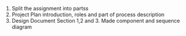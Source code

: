 1) Split the assignment into partss
2) Project Plan introduction, roles and part of process description
3) Design Document Section 1,2 and 3. Made component and sequence diagram
